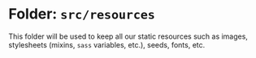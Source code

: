 # Folder: `src/resources`

This folder will be used to keep all our static resources such as images, stylesheets (mixins, `sass` variables, etc.), seeds, fonts, etc.
